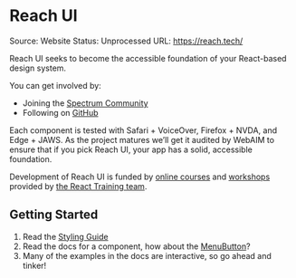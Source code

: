# Reach UI

Source: Website
Status: Unprocessed
URL: https://reach.tech/

Reach UI seeks to become the accessible foundation of your React-based design system.

You can get involved by:

- Joining the [Spectrum Community](https://spectrum.chat/reach)
- Following on [GitHub](https://github.com/reach/reach-ui)

Each component is tested with Safari + VoiceOver, Firefox + NVDA, and Edge + JAWS. As the project matures we’ll get it audited by WebAIM to ensure that if you pick Reach UI, your app has a solid, accessible foundation.

Development of Reach UI is funded by [online courses](https://reach.tech/courses) and [workshops](https://reacttraining.com/workshops/) provided by [the React Training team](https://reacttraining.com/training/).

## Getting Started

1. Read the [Styling Guide](https://reach.tech/styling)
2. Read the docs for a component, how about the [MenuButton](https://reach.tech/menu-button)?
3. Many of the examples in the docs are interactive, so go ahead and tinker!